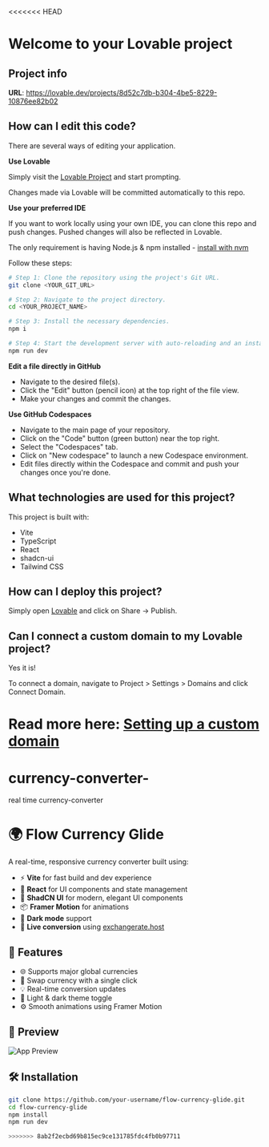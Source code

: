 <<<<<<< HEAD
# Welcome to your Lovable project

## Project info

**URL**: https://lovable.dev/projects/8d52c7db-b304-4be5-8229-10876ee82b02

## How can I edit this code?

There are several ways of editing your application.

**Use Lovable**

Simply visit the [Lovable Project](https://lovable.dev/projects/8d52c7db-b304-4be5-8229-10876ee82b02) and start prompting.

Changes made via Lovable will be committed automatically to this repo.

**Use your preferred IDE**

If you want to work locally using your own IDE, you can clone this repo and push changes. Pushed changes will also be reflected in Lovable.

The only requirement is having Node.js & npm installed - [install with nvm](https://github.com/nvm-sh/nvm#installing-and-updating)

Follow these steps:

```sh
# Step 1: Clone the repository using the project's Git URL.
git clone <YOUR_GIT_URL>

# Step 2: Navigate to the project directory.
cd <YOUR_PROJECT_NAME>

# Step 3: Install the necessary dependencies.
npm i

# Step 4: Start the development server with auto-reloading and an instant preview.
npm run dev
```

**Edit a file directly in GitHub**

- Navigate to the desired file(s).
- Click the "Edit" button (pencil icon) at the top right of the file view.
- Make your changes and commit the changes.

**Use GitHub Codespaces**

- Navigate to the main page of your repository.
- Click on the "Code" button (green button) near the top right.
- Select the "Codespaces" tab.
- Click on "New codespace" to launch a new Codespace environment.
- Edit files directly within the Codespace and commit and push your changes once you're done.

## What technologies are used for this project?

This project is built with:

- Vite
- TypeScript
- React
- shadcn-ui
- Tailwind CSS

## How can I deploy this project?

Simply open [Lovable](https://lovable.dev/projects/8d52c7db-b304-4be5-8229-10876ee82b02) and click on Share -> Publish.

## Can I connect a custom domain to my Lovable project?

Yes it is!

To connect a domain, navigate to Project > Settings > Domains and click Connect Domain.

Read more here: [Setting up a custom domain](https://docs.lovable.dev/tips-tricks/custom-domain#step-by-step-guide)
=======
# currency-converter-
real time currency-converter
   # 🌍 Flow Currency Glide

A real-time, responsive currency converter built using:

- ⚡ **Vite** for fast build and dev experience
- 🧠 **React** for UI components and state management
- 🎨 **ShadCN UI** for modern, elegant UI components
- 📦 **Framer Motion** for animations
- 🌙 **Dark mode** support
- 🔁 **Live conversion** using [exchangerate.host](https://exchangerate.host)

## 🚀 Features

- 🌐 Supports major global currencies
- 🔁 Swap currency with a single click
- 💡 Real-time conversion updates
- 🎨 Light & dark theme toggle
- ⚙️ Smooth animations using Framer Motion

## 📸 Preview

![App Preview](./screenshot.png) <!-- Replace with your own screenshot -->

## 🛠️ Installation

```bash
git clone https://github.com/your-username/flow-currency-glide.git
cd flow-currency-glide
npm install
npm run dev

>>>>>>> 8ab2f2ecbd69b815ec9ce131785fdc4fb0b97711
